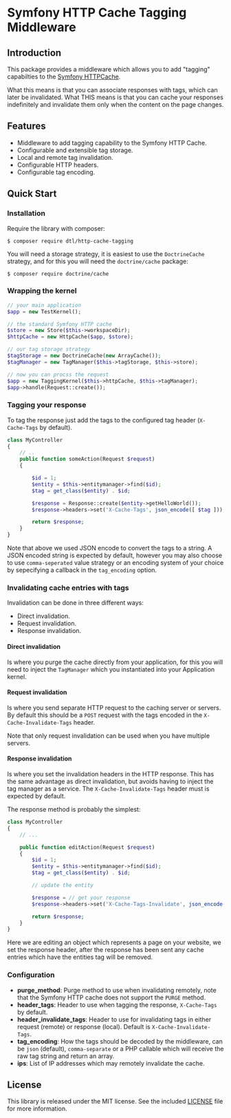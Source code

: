 Symfony HTTP Cache Tagging Middleware
=====================================

Introduction
------------

This package provides a middleware which allows you to add "tagging"
capabilties to the [Symfony HTTPCache](http://symfony.com/doc/current/book/http_cache.html).

What this means is that you can associate responses with tags, which can later
be invalidated. What THIS means is that you can cache your responses
indefinitely and invalidate them only when the content on the page changes.

Features
--------

- Middleware to add tagging capability to the Symfony HTTP Cache.
- Configurable and extensible tag storage.
- Local and remote tag invalidation.
- Configurable HTTP headers.
- Configurable tag encoding.

Quick Start
-----------

### Installation

Require the library with composer:

    $ composer require dtl/http-cache-tagging

You will need a storage strategy, it is easiest to use the ``DoctrineCache``
strategy, and for this you will need the ``doctrine/cache`` package:

    $ composer require doctrine/cache

### Wrapping the kernel

```php
// your main application
$app = new TestKernel();

// the standard Symfony HTTP cache
$store = new Store($this->workspaceDir);
$httpCache = new HttpCache($app, $store);

// our tag storage strategy
$tagStorage = new DoctrineCache(new ArrayCache());
$tagManager = new TagManager($this->tagStorage, $this->store);

// now you can procss the request
$app = new TaggingKernel($this->httpCache, $this->tagManager);
$app->handle(Request::create());
```

### Tagging your response

To tag the response just add the tags to the configured tag header
(``X-Cache-Tags`` by default).

```php
class MyController
{
    // ..
    public function someAction(Request $request)
    {

        $id = 1;
        $entity = $this->entitymanager->find($id);
        $tag = get_class($entity) . $id;

        $response = Response::create($entity->getHelloWorld());
        $response->headers->set('X-Cache-Tags', json_encode([ $tag ]));

        return $response;
    }
}
```

Note that above we used JSON encode to convert the tags to a string. A JSON
encoded string is expected by default, however you may also choose to use
``comma-seperated`` value strategy or an encoding system of your choice by
sepecifying a callback in the ``tag_encoding`` option.

### Invalidating cache entries with tags

Invalidation can be done in three different ways:

- Direct invalidation.
- Request invalidation.
- Response invalidation.

#### Direct invalidation

Is where you purge the cache directly from your application, for this you will
need to inject the ``TagManager`` which you instantiated into your Application
kernel.


#### Request invalidation

Is where you send separate HTTP request to the caching server or servers. By
default this should be a ``POST`` request with the tags encoded in the
``X-Cache-Invalidate-Tags`` header.

Note that only request invalidation can be used when you have multiple
servers.

#### Response invalidation

Is where you set the invalidation headers in the HTTP response.
This has the same advantage as direct invalidation, but avoids having to
inject the tag manager as a service. The ``X-Cache-Invalidate-Tags`` header
must is expected by default.

The response method is probably the simplest:

```php
class MyController
{
    // ...

    public function editAction(Request $request)
    {
        $id = 1;
        $entity = $this->entitymanager->find($id);
        $tag = get_class($entity) . $id;

        // update the entity

        $response = // get your response
        $response->headers->set('X-Cache-Tags-Invalidate', json_encode([ $tag ]));

        return $response;
    }
}
```

Here we are editing an object which represents a page on your website, we set
the response header, after the response has been sent any cache entries which
have the entities tag will be removed.

### Configuration

- **purge_method**: Purge method to use when invalidating remotely, note that
  the Symfony HTTP cache does not support the ``PURGE`` method.
- **header_tags**: Header to use when tagging the response, ``X-Cache-Tags``
  by default.
- **header_invalidate_tags**: Header to use for invalidating tags in either
  request (remote) or response (local). Default is
  ``X-Cache-Invalidate-Tags``.
- **tag_encoding**: How the tags should be decoded by the middleware, can be
  ``json`` (default), ``comma-separate`` or a PHP callable which will receive
  the raw tag string and return an array.
- **ips**: List of IP addresses which may remotely invalidate the cache.

License
-------

This library is released under the MIT license. See the included
[LICENSE](LICENSE) file for more information.
